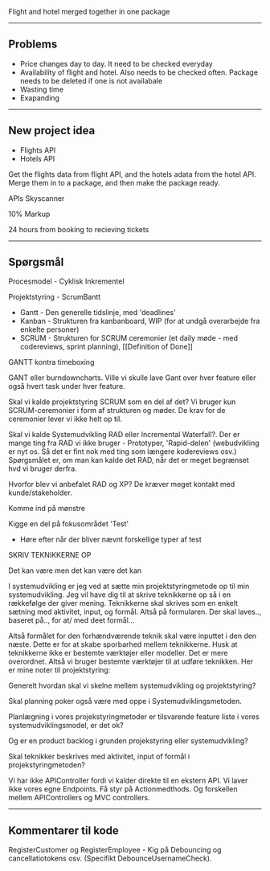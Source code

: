 Flight and hotel merged together in one package

---

## Problems
- Price changes day to day. It need to be checked everyday
- Availability of flight and hotel. Also needs to be checked often. Package needs to be deleted if one is not availabale
- Wasting time
- Exapanding

---

## New project idea
- Flights API 
- Hotels API

Get the flights data from flight API, and the hotels adata from the hotel API. Merge them in to a package, and then make the package ready.

APIs
Skyscanner


10% Markup

24 hours from booking to recieving tickets

---

## Spørgsmål

Procesmodel - Cyklisk Inkrementel

Projektstyring - ScrumBantt
- Gantt - Den generelle tidslinje, med 'deadlines'
- Kanban - Strukturen fra kanbanboard, WIP (for at undgå overarbejde fra enkelte personer) 
- SCRUM - Strukturen for SCRUM ceremonier (et daily møde - med codereviews, sprint planning), [[Definition of Done]]

GANTT kontra timeboxing

GANT eller burndowncharts.
Ville vi skulle lave Gant over hver feature eller også hvert task under hver feature.


Skal vi kalde projektstyring SCRUM som en del af det? 
Vi bruger kun SCRUM-ceremonier i form af strukturen og møder. De krav for de ceremonier lever vi ikke helt op til. 

Skal vi kalde Systemudvikling RAD eller Incremental Waterfall?. Der er mange ting fra RAD vi ikke bruger - Prototyper, 'Rapid-delen' (webudvikling er nyt os. Så det er fint nok med ting som længere kodereviews osv.)
Spørgsmålet er, om man kan kalde det RAD, når det er meget begrænset hvd vi bruger derfra.

Hvorfor blev vi anbefalet RAD og XP?  De kræver meget kontakt med kunde/stakeholder.

Komme ind på mønstre

Kigge en del på fokusområdet 'Test'
 - Høre efter når der bliver nævnt forskellige typer af test

SKRIV TEKNIKKERNE OP

 Det kan være men det kan være det kan 




I systemudvikling er jeg ved at sætte min projektstyringmetode op til min systemudvikling. Jeg vil have dig til at skrive teknikkerne op så i en rækkefølge der giver mening. Teknikkerne skal skrives som en enkelt sætning med aktivitet, input, og formål. Altså på formularen. Der skal laves.., baseret på.., for at/ med deet formål...

Altså formålet for den forhændværende teknik skal være inputtet i den den næste. Dette er for at skabe sporbarhed mellem teknikkerne. Husk at teknikkerne ikke er bestemte værktøjer eller modeller. Det er mere overordnet. Altså vi bruger bestemte værktøjer til at udføre teknikken. Her er mine noter til projektstyring:


Generelt hvordan skal vi skelne mellem systemudvikling og projektstyring?

Skal planning poker også være med oppe i Systemudviklingsmetoden. 

Planlægning i vores projekstyringmetoder er tilsvarende feature liste i vores systemudviklingsmodel, er det ok?

Og er en product backlog i grunden projekstyring eller systemudvikling?

Skal teknikker beskrives med aktivitet, input of formål i projekstyringmetoden?



Vi har ikke APIController fordi vi kalder direkte til en ekstern API. Vi laver ikke vores egne Endpoints. Få styr på Actionmedthods. 
Og forskellen mellem APIControllers og MVC controllers.

---

## Kommentarer til kode
RegisterCustomer og RegisterEmployee - Kig på Debouncing og cancellatiotokens osv. (Specifikt DebounceUsernameCheck).

